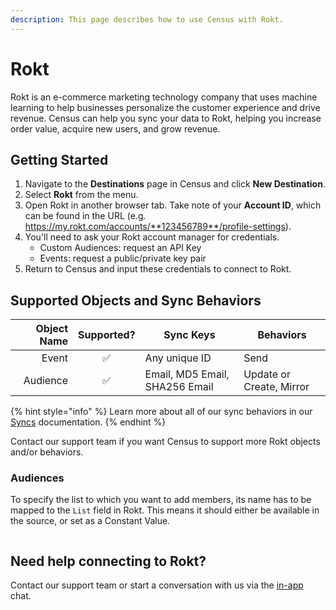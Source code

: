```yaml
---
description: This page describes how to use Census with Rokt.
---
```


# Rokt

Rokt is an e-commerce marketing technology company that uses machine learning to help businesses personalize the customer experience and drive revenue. Census can help you sync your data to Rokt, helping you increase order value, acquire new users, and grow revenue.

## Getting Started

1. Navigate to the **Destinations** page in Census and click **New Destination**.
2. Select **Rokt** from the menu.
3. Open Rokt in another browser tab. Take note of your **Account ID**, which can be found in the URL (e.g. https://my.rokt.com/accounts/**123456789**/profile-settings).
4. You'll need to ask your Rokt account manager for credentials.
   * Custom Audiences:  request an API Key
   * Events: request a public/private key pair
5. Return to Census and input these credentials to connect to Rokt.

## Supported Objects and Sync Behaviors <a href="#supported-objects-and-sync-behaviors" id="supported-objects-and-sync-behaviors"></a>

| **Object Name** | **Supported?** | **Sync Keys**                  | **Behaviors**            |
| --------------: | :------------: | ------------------------------ | ------------------------ |
|           Event |        ✅       | Any unique ID                  | Send                     |
|        Audience |        ✅       | Email, MD5 Email, SHA256 Email | Update or Create, Mirror |

{% hint style="info" %}
Learn more about all of our sync behaviors in our [Syncs](../syncs/overview.md) documentation.
{% endhint %}

Contact our support team if you want Census to support more Rokt objects and/or behaviors.

### Audiences

To specify the list to which you want to add members, its name has to be mapped to the `List` field in Rokt. This means it should either be available in the source, or set as a Constant Value.

<figure><img src="../.gitbook/assets/image (57) (1).png" alt=""><figcaption></figcaption></figure>

## Need help connecting to Rokt?

Contact our support team or start a conversation with us via the [in-app](https://app.getcensus.com) chat.
